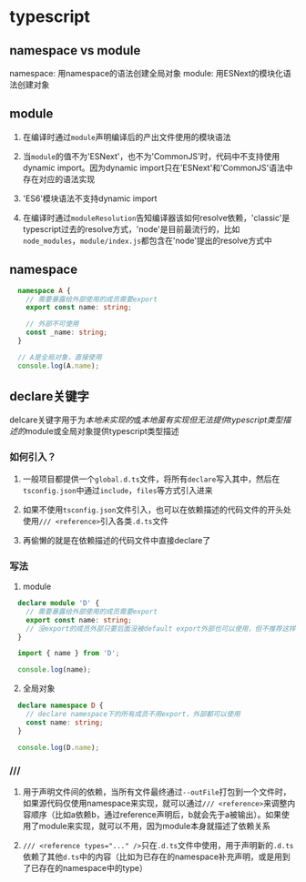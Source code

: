 # typescript


## namespace vs module
namespace: 用namespace的语法创建全局对象
module: 用ESNext的模块化语法创建对象


## module
1. 在编译时通过`module`声明编译后的产出文件使用的模块语法

2. 当`module`的值不为'ESNext'，也不为'CommonJS'时，代码中不支持使用dynamic import。因为dynamic import只在'ESNext'和'CommonJS'语法中存在对应的语法实现

3. 'ES6'模块语法不支持dynamic import

4. 在编译时通过`moduleResolution`告知编译器该如何resolve依赖，'classic'是typescript过去的resolve方式，'node'是目前最流行的，比如`node_modules`，`module/index.js`都包含在'node'提出的resolve方式中


## namespace

```typescript
  namespace A {
    // 需要暴露给外部使用的成员需要export
    export const name: string;

    // 外部不可使用
    const _name: string;
  }
```

```typescript
  // A是全局对象，直接使用
  console.log(A.name);
```


## declare关键字
delcare关键字用于为*本地未实现的*或*本地虽有实现但无法提供typescript类型描述的*module或全局对象提供typescript类型描述

### 如何引入？
1. 一般项目都提供一个`global.d.ts`文件，将所有`declare`写入其中，然后在`tsconfig.json`中通过`include`，`files`等方式引入进来

2. 如果不使用`tsconfig.json`文件引入，也可以在依赖描述的代码文件的开头处使用`/// <reference>`引入各类`.d.ts`文件

3. 再偷懒的就是在依赖描述的代码文件中直接declare了

### 写法
1. module
```typescript
  declare module 'D' {
    // 需要暴露给外部使用的成员需要export
    export const name: string;
    // 没export的成员外部只要后面没被default export外部也可以使用，但不推荐这样做
  }
```

```typescript
  import { name } from 'D';

  console.log(name);
```

2. 全局对象
```typescript
  declare namespace D {
    // declare namespace下的所有成员不用export，外部都可以使用
    const name: string;
  }
```

```typescript
  console.log(D.name);
```


### /// <reference>
1. 用于声明文件间的依赖，当所有文件最终通过`--outFile`打包到一个文件时，如果源代码仅使用namespace来实现，就可以通过`/// <reference>`来调整内容顺序（比如a依赖b，通过reference声明后，b就会先于a被输出）。如果使用了module来实现，就可以不用，因为module本身就描述了依赖关系

2. `/// <reference types="..." />`只在`.d.ts`文件中使用，用于声明新的`.d.ts`依赖了其他`d.ts`中的内容（比如为已存在的namespace补充声明，或是用到了已存在的namespace中的type）
